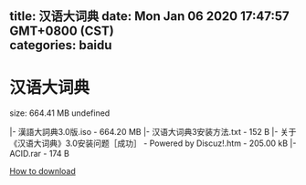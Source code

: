 
title: 汉语大词典
date: Mon Jan 06 2020 17:47:57 GMT+0800 (CST)    
categories: baidu
---

# 汉语大词典
size: 664.41 MB
 undefined
 
|- 漢語大詞典3.0版.iso - 664.20 MB
|- 汉语大词典3安装方法.txt - 152 B
|- 关于《汉语大词典》3.0安装问题［成功］ - Powered by Discuz!.htm - 205.00 kB
|- ACID.rar - 174 B

[How to download](https://bpcam.bemobtrk.com/go/2ceec3aa-1ca2-46d6-b9ff-aaa5c184517c?jno=3729)